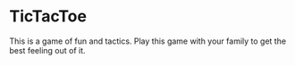 # TicTacToe
This is a game of fun and tactics. Play this game with your family to get the best feeling out of it.
